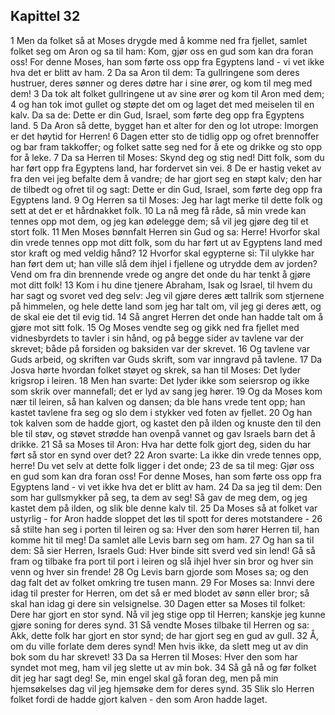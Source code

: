 ## Kapittel 32

1 Men da folket så at Moses drygde med å komme ned fra fjellet, samlet folket seg om Aron og sa til ham: Kom, gjør oss en gud som kan dra foran oss! For denne Moses, han som førte oss opp fra Egyptens land - vi vet ikke hva det er blitt av ham.
2 Da sa Aron til dem: Ta gullringene som deres hustruer, deres sønner og deres døtre har i sine ører, og kom til meg med dem!
3 Da tok alt folket gullringene ut av sine ører og kom til Aron med dem;
4 og han tok imot gullet og støpte det om og laget det med meiselen til en kalv. Da sa de: Dette er din Gud, Israel, som førte deg opp fra Egyptens land.
5 Da Aron så dette, bygget han et alter for den og lot utrope: Imorgen er det høytid for Herren!
6 Dagen etter sto de tidlig opp og ofret brennoffer og bar fram takkoffer; og folket satte seg ned for å ete og drikke og sto opp for å leke.
7 Da sa Herren til Moses: Skynd deg og stig ned! Ditt folk, som du har ført opp fra Egyptens land, har fordervet sin vei.
8 De er hastig veket av fra den vei jeg befalte dem å vandre; de har gjort seg en støpt kalv; den har de tilbedt og ofret til og sagt: Dette er din Gud, Israel, som førte deg opp fra Egyptens land.
9 Og Herren sa til Moses: Jeg har lagt merke til dette folk og sett at det er et hårdnakket folk.
10 La nå meg få råde, så min vrede kan tennes opp mot dem, og jeg kan ødelegge dem; så vil jeg gjøre deg til et stort folk.
11 Men Moses bønnfalt Herren sin Gud og sa: Herre! Hvorfor skal din vrede tennes opp mot ditt folk, som du har ført ut av Egyptens land med stor kraft og med veldig hånd?
12 Hvorfor skal egypterne si: Til ulykke har han ført dem ut; han ville slå dem ihjel i fjellene og utrydde dem av jorden? Vend om fra din brennende vrede og angre det onde du har tenkt å gjøre mot ditt folk!
13 Kom i hu dine tjenere Abraham, Isak og Israel, til hvem du har sagt og svoret ved deg selv: Jeg vil gjøre deres ætt tallrik som stjernene på himmelen, og hele dette land som jeg har talt om, vil jeg gi deres ætt, og de skal eie det til evig tid.
14 Så angret Herren det onde han hadde talt om å gjøre mot sitt folk.
15 Og Moses vendte seg og gikk ned fra fjellet med vidnesbyrdets to tavler i sin hånd, og på begge sider av tavlene var der skrevet; både på forsiden og baksiden var der skrevet.
16 Og tavlene var Guds arbeid, og skriften var Guds skrift, som var inngravd på tavlene.
17 Da Josva hørte hvordan folket støyet og skrek, sa han til Moses: Det lyder krigsrop i leiren.
18 Men han svarte: Det lyder ikke som seiersrop og ikke som skrik over mannefall; det er lyd av sang jeg hører.
19 Og da Moses kom nær til leiren, så han kalven og dansen; da ble hans vrede tent opp; han kastet tavlene fra seg og slo dem i stykker ved foten av fjellet.
20 Og han tok kalven som de hadde gjort, og kastet den på ilden og knuste den til den ble til støv, og støvet strødde han ovenpå vannet og gav Israels barn det å drikke.
21 Så sa Moses til Aron: Hva har dette folk gjort deg, siden du har ført så stor en synd over det?
22 Aron svarte: La ikke din vrede tennes opp, herre! Du vet selv at dette folk ligger i det onde;
23 de sa til meg: Gjør oss en gud som kan dra foran oss! For denne Moses, han som førte oss opp fra Egyptens land - vi vet ikke hva det er blitt av ham.
24 Da sa jeg til dem: Den som har gullsmykker på seg, ta dem av seg! Så gav de meg dem, og jeg kastet dem på ilden, og slik ble denne kalv til.
25 Da Moses så at folket var ustyrlig - for Aron hadde sloppet det løs til spott for deres motstandere -
26 så stilte han seg i porten til leiren og sa: Hver den som hører Herren til, han komme hit til meg! Da samlet alle Levis barn seg om ham.
27 Og han sa til dem: Så sier Herren, Israels Gud: Hver binde sitt sverd ved sin lend! Gå så fram og tilbake fra port til port i leiren og slå ihjel hver sin bror og hver sin venn og hver sin frende!
28 Og Levis barn gjorde som Moses sa; og den dag falt det av folket omkring tre tusen mann.
29 For Moses sa: Innvi dere idag til prester for Herren, om det så er med blodet av sønn eller bror; så skal han idag gi dere sin velsignelse.
30 Dagen etter sa Moses til folket: Dere har gjort en stor synd. Nå vil jeg stige opp til Herren; kanskje jeg kunne gjøre soning for deres synd.
31 Så vendte Moses tilbake til Herren og sa: Akk, dette folk har gjort en stor synd; de har gjort seg en gud av gull.
32 Å, om du ville forlate dem deres synd! Men hvis ikke, da slett meg ut av din bok som du har skrevet!
33 Da sa Herren til Moses: Hver den som har syndet mot meg, ham vil jeg slette ut av min bok.
34 Så gå nå og før folket dit jeg har sagt deg! Se, min engel skal gå foran deg, men på min hjemsøkelses dag vil jeg hjemsøke dem for deres synd.
35 Slik slo Herren folket fordi de hadde gjort kalven - den som Aron hadde laget.
